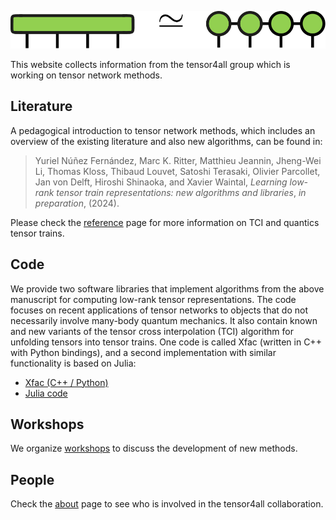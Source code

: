 ![](tci.svg)

This website collects information from the tensor4all group which is working on tensor network methods.


## Literature

A pedagogical introduction to tensor network methods, which includes an overview of the existing literature and also new algorithms, can be found in:

> Yuriel Núñez Fernández, Marc K. Ritter, Matthieu Jeannin, Jheng-Wei Li, Thomas Kloss, Thibaud Louvet, Satoshi Terasaki, Olivier Parcollet, Jan von Delft, Hiroshi Shinaoka, and Xavier Waintal, 
> *Learning low-rank tensor train representations: new algorithms and libraries*, *in preparation*, (2024).

Please check the [reference](reference.html) page for more information on TCI and quantics tensor trains.

## Code

We provide two software libraries that implement algorithms from the above manuscript for computing low-rank tensor representations.
The code focuses on recent applications of tensor networks to objects that do not necessarily involve many-body quantum mechanics. 
It also contain known and new variants of the tensor cross interpolation (TCI) algorithm for unfolding tensors into tensor trains.
One code is called Xfac (written in C++ with Python bindings), and a second implementation with similar functionality is based on Julia:

* [Xfac (C++ / Python)](https://xfac.readthedocs.io/en/latest/intro.html)
* [Julia code](julia.html)

## Workshops

We organize [workshops](workshop/index.html) to discuss the development of new methods.

## People

Check the [about](about.html) page to see who is involved in the tensor4all collaboration.
